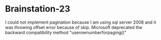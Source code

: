 # Brainstation-23

I could not implement pagination because I am using sql server 2008 and it was throwing offset error because of skip. Microsoft deprecated the backward compatibility method "userownumberforpaging()"
